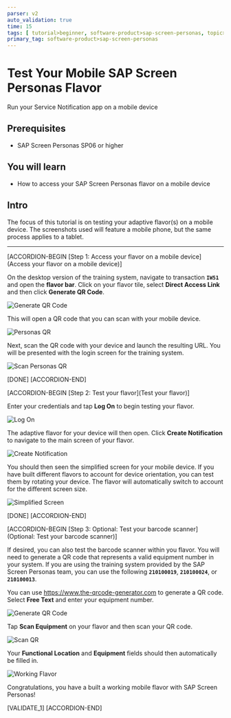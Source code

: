 ```yaml
---
parser: v2
auto_validation: true
time: 15
tags: [ tutorial>beginner, software-product>sap-screen-personas, topic>mobile, software-product>sap-fiori]
primary_tag: software-product>sap-screen-personas
---
```


# Test Your Mobile SAP Screen Personas Flavor
<!-- description --> Run your Service Notification app on a mobile device

## Prerequisites
 - SAP Screen Personas SP06 or higher

## You will learn
  - How to access your SAP Screen Personas flavor on a mobile device

## Intro
The focus of this tutorial is on testing your adaptive flavor(s) on a mobile device. The screenshots used will feature a mobile phone, but the same process applies to a tablet.

---

[ACCORDION-BEGIN [Step 1: Access your flavor on a mobile device](Access your flavor on a mobile device)]

On the desktop version of the training system, navigate to transaction **`IW51`** and open the **flavor bar**. Click on your flavor tile, select **Direct Access Link** and then click **Generate QR Code**.

![Generate QR Code](Generate-QR-Code.png)

This will open a QR code that you can scan with your mobile device.

![Personas QR](Personas-QR.png)

Next, scan the QR code with your device and launch the resulting URL. You will be presented with the login screen for the training system.

![Scan Personas QR](Scan-Personas-QR.jpg)

[DONE]
[ACCORDION-END]


[ACCORDION-BEGIN [Step 2: Test your flavor](Test your flavor)]

Enter your credentials and tap **Log On** to begin testing your flavor.

![Log On](Log-On.jpg)

The adaptive flavor for your device will then open. Click **Create Notification** to navigate to the main screen of your flavor.

![Create Notification](Create-Notification.jpg)

You should then seen the simplified screen for your mobile device. If you have built different flavors to account for device orientation, you can test them by rotating your device. The flavor will automatically switch to account for the different screen size.

![Simplified Screen](Simple-Screen.jpg)

[DONE]
[ACCORDION-END]

[ACCORDION-BEGIN [Step 3: Optional: Test your barcode scanner](Optional: Test your barcode scanner)]

If desired, you can also test the barcode scanner within you flavor. You will need to generate a QR code that represents a valid equipment number in your system. If you are using the training system provided by the SAP Screen Personas team, you can use the following **`210100019`**, **`210100024`**, or **`210100013`**.

You can use <https://www.the-qrcode-generator.com> to generate a QR code. Select **Free Text** and enter your equipment number.

![Generate QR Code](Generate-QR-Code.png)

Tap **Scan Equipment** on your flavor and then scan your QR code.

![Scan QR](Scan-QR.jpg)

Your **Functional Location** and **Equipment** fields should then automatically be filled in.

![Working Flavor](Working-Flavor.jpg)

Congratulations, you have a built a working mobile flavor with SAP Screen Personas!

[VALIDATE_1]
[ACCORDION-END]
